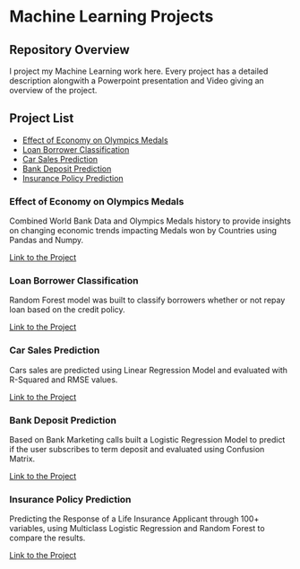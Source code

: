# Machine Learning Projects
## Repository Overview
I project my Machine Learning work here. Every project has a detailed description alongwith a Powerpoint presentation and Video giving an overview of the project.
 ## Project List
 * [Effect of Economy on Olympics Medals](#project1)
 * [Loan Borrower Classification](#project2)
 * [Car Sales Prediction](#project3)
 * [Bank Deposit Prediction](#project4)
 * [Insurance Policy Prediction](#project5)
 
 <a id="project1"></a>
 ### Effect of Economy on Olympics Medals
 
Combined World Bank Data and Olympics Medals history to provide insights on changing economic trends impacting Medals won by Countries using Pandas and Numpy.

[Link to the Project](./blob/master/EconomyOnOlympics)
 
 <a id="project2"></a>
 ### Loan Borrower Classification
 
 Random Forest model was built to classify borrowers whether or not repay loan based on the credit policy.
 
 [Link to the Project](./)
 
 <a id="project3"></a>
 ### Car Sales Prediction
 
 Cars sales are predicted using Linear Regression Model and evaluated with R-Squared and RMSE values.
 
 [Link to the Project](./)
 
 ### Bank Deposit Prediction
 
Based on Bank Marketing calls built a Logistic Regression Model to predict if the user subscribes to term deposit and evaluated using Confusion Matrix.

[Link to the Project](./)

### Insurance Policy Prediction

Predicting the Response of a Life Insurance Applicant through 100+ variables, using Multiclass Logistic Regression and Random Forest to compare the results.

[Link to the Project](./)
